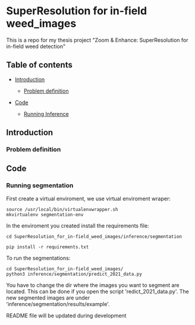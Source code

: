# SuperResolution for in-field weed_images
This is a repo for my thesis project "Zoom & Enhance: SuperResolution for in-field weed detection" 

## Table of contents

- [Introduction](#problem-introduction)
    - [Problem definition](#problem-definition)

- [Code](#code)
    - [Running Inference](#)


## Introduction

### Problem definition

## Code

### Running segmentation

First create a virtual enviroment, we use virtual enviroment wraper: 

    source /usr/local/bin/virtualenvwrapper.sh
    mkvirtualenv segmentation-env


In the enviroment you created install the requirements file:

    cd SuperResolution_for_in-field_weed_images/inference/segmentation

    pip install -r requirements.txt

To run the segmentations:

    cd SuperResolution_for_in-field_weed_images/
    python3 inference/segmentation/predict_2021_data.py

You have to change the dir where the images you want to segment are located. This can be done if you open the script 'redict_2021_data.py'. The new segmented images are under 'inference/segmentation/results/example'.

README file will be updated during development

